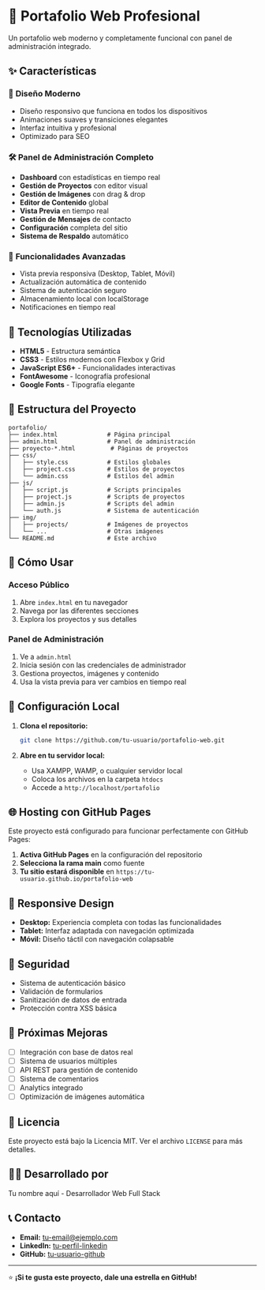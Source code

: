 # 🚀 Portafolio Web Profesional

Un portafolio web moderno y completamente funcional con panel de administración integrado.

## ✨ Características

### 🎨 **Diseño Moderno**
- Diseño responsivo que funciona en todos los dispositivos
- Animaciones suaves y transiciones elegantes
- Interfaz intuitiva y profesional
- Optimizado para SEO

### 🛠️ **Panel de Administración Completo**
- **Dashboard** con estadísticas en tiempo real
- **Gestión de Proyectos** con editor visual
- **Gestión de Imágenes** con drag & drop
- **Editor de Contenido** global
- **Vista Previa** en tiempo real
- **Gestión de Mensajes** de contacto
- **Configuración** completa del sitio
- **Sistema de Respaldo** automático

### 📱 **Funcionalidades Avanzadas**
- Vista previa responsiva (Desktop, Tablet, Móvil)
- Actualización automática de contenido
- Sistema de autenticación seguro
- Almacenamiento local con localStorage
- Notificaciones en tiempo real

## 🚀 **Tecnologías Utilizadas**

- **HTML5** - Estructura semántica
- **CSS3** - Estilos modernos con Flexbox y Grid
- **JavaScript ES6+** - Funcionalidades interactivas
- **FontAwesome** - Iconografía profesional
- **Google Fonts** - Tipografía elegante

## 📁 **Estructura del Proyecto**

```
portafolio/
├── index.html              # Página principal
├── admin.html              # Panel de administración
├── proyecto-*.html          # Páginas de proyectos
├── css/
│   ├── style.css           # Estilos globales
│   ├── project.css         # Estilos de proyectos
│   └── admin.css           # Estilos del admin
├── js/
│   ├── script.js           # Scripts principales
│   ├── project.js          # Scripts de proyectos
│   ├── admin.js            # Scripts del admin
│   └── auth.js             # Sistema de autenticación
├── img/
│   ├── projects/           # Imágenes de proyectos
│   └── ...                 # Otras imágenes
└── README.md               # Este archivo
```

## 🎯 **Cómo Usar**

### **Acceso Público**
1. Abre `index.html` en tu navegador
2. Navega por las diferentes secciones
3. Explora los proyectos y sus detalles

### **Panel de Administración**
1. Ve a `admin.html`
2. Inicia sesión con las credenciales de administrador
3. Gestiona proyectos, imágenes y contenido
4. Usa la vista previa para ver cambios en tiempo real

## 🔧 **Configuración Local**

1. **Clona el repositorio:**
   ```bash
   git clone https://github.com/tu-usuario/portafolio-web.git
   ```

2. **Abre en tu servidor local:**
   - Usa XAMPP, WAMP, o cualquier servidor local
   - Coloca los archivos en la carpeta `htdocs`
   - Accede a `http://localhost/portafolio`

## 🌐 **Hosting con GitHub Pages**

Este proyecto está configurado para funcionar perfectamente con GitHub Pages:

1. **Activa GitHub Pages** en la configuración del repositorio
2. **Selecciona la rama main** como fuente
3. **Tu sitio estará disponible** en `https://tu-usuario.github.io/portafolio-web`

## 📱 **Responsive Design**

- **Desktop:** Experiencia completa con todas las funcionalidades
- **Tablet:** Interfaz adaptada con navegación optimizada
- **Móvil:** Diseño táctil con navegación colapsable

## 🔐 **Seguridad**

- Sistema de autenticación básico
- Validación de formularios
- Sanitización de datos de entrada
- Protección contra XSS básica

## 🚀 **Próximas Mejoras**

- [ ] Integración con base de datos real
- [ ] Sistema de usuarios múltiples
- [ ] API REST para gestión de contenido
- [ ] Sistema de comentarios
- [ ] Analytics integrado
- [ ] Optimización de imágenes automática

## 📄 **Licencia**

Este proyecto está bajo la Licencia MIT. Ver el archivo `LICENSE` para más detalles.

## 👨‍💻 **Desarrollado por**

Tu nombre aquí - Desarrollador Web Full Stack

## 📞 **Contacto**

- **Email:** tu-email@ejemplo.com
- **LinkedIn:** [tu-perfil-linkedin](https://linkedin.com/in/tu-perfil)
- **GitHub:** [tu-usuario-github](https://github.com/tu-usuario)

---

⭐ **¡Si te gusta este proyecto, dale una estrella en GitHub!**